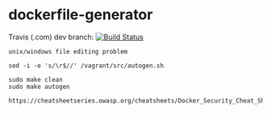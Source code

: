 # dockerfile-generator


Travis (.com) dev branch:
[![Build Status](https://travis-ci.com/githubfoam/dockerfile-generator.svg?branch=master)](https://travis-ci.com/githubfoam/dockerfile-generator)  

~~~~
unix/windows file editing problem

sed -i -e 's/\r$//' /vagrant/src/autogen.sh

sudo make clean
sudo make autogen
~~~~
~~~~
https://cheatsheetseries.owasp.org/cheatsheets/Docker_Security_Cheat_Sheet.html
~~~~
